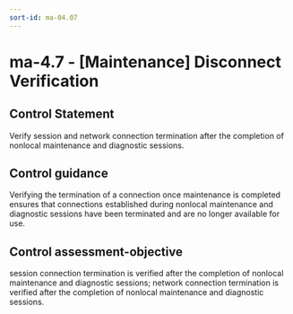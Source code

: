 ```yaml
---
sort-id: ma-04.07
---
```


# ma-4.7 - \[Maintenance\] Disconnect Verification

## Control Statement

Verify session and network connection termination after the completion of nonlocal maintenance and diagnostic sessions.

## Control guidance

Verifying the termination of a connection once maintenance is completed ensures that connections established during nonlocal maintenance and diagnostic sessions have been terminated and are no longer available for use.

## Control assessment-objective

session connection termination is verified after the completion of nonlocal maintenance and diagnostic sessions;
network connection termination is verified after the completion of nonlocal maintenance and diagnostic sessions.
